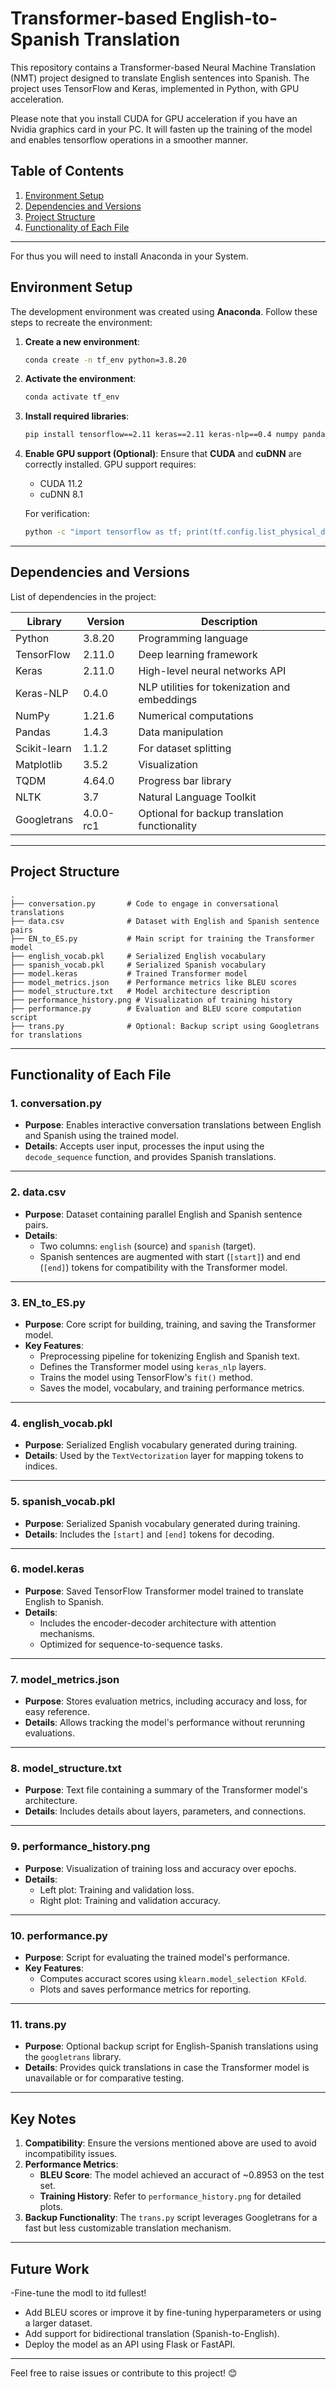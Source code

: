 # Transformer-based English-to-Spanish Translation

This repository contains a Transformer-based Neural Machine Translation (NMT) project designed to translate English sentences into Spanish. The project uses TensorFlow and Keras, implemented in Python, with GPU acceleration.

Please note that you install CUDA for GPU acceleration if you have an Nvidia graphics card in your PC. It will fasten up the training of the model and enables tensorflow operations in a smoother manner.

## Table of Contents

1. [Environment Setup](#environment-setup)
2. [Dependencies and Versions](#dependencies-and-versions)
3. [Project Structure](#project-structure)
4. [Functionality of Each File](#functionality-of-each-file)

---

For thus you will need to install Anaconda in your System.
## Environment Setup


The development environment was created using **Anaconda**. Follow these steps to recreate the environment:

1. **Create a new environment**:
   ```bash
   conda create -n tf_env python=3.8.20
   ```
2. **Activate the environment**:
   ```bash
   conda activate tf_env
   ```
3. **Install required libraries**:
   ```bash
   pip install tensorflow==2.11 keras==2.11 keras-nlp==0.4 numpy pandas scikit-learn matplotlib tqdm nltk googletrans==4.0.0-rc1
   ```

4. **Enable GPU support (Optional)**:
   Ensure that **CUDA** and **cuDNN** are correctly installed. GPU support requires:
   - CUDA 11.2
   - cuDNN 8.1

   For verification:
   ```bash
   python -c "import tensorflow as tf; print(tf.config.list_physical_devices('GPU'))"
   ```

---

## Dependencies and Versions

List of dependencies in the project:

| Library      | Version        | Description                                     |
|--------------|----------------|-------------------------------------------------|
| Python       | 3.8.20         | Programming language                            |
| TensorFlow   | 2.11.0         | Deep learning framework                         |
| Keras        | 2.11.0         | High-level neural networks API                  |
| Keras-NLP    | 0.4.0          | NLP utilities for tokenization and embeddings   |
| NumPy        | 1.21.6         | Numerical computations                          |
| Pandas       | 1.4.3          | Data manipulation                               |
| Scikit-learn | 1.1.2          | For dataset splitting                           |
| Matplotlib   | 3.5.2          | Visualization                                   |
| TQDM         | 4.64.0         | Progress bar library                            |
| NLTK         | 3.7            | Natural Language Toolkit                        |
| Googletrans  | 4.0.0-rc1      | Optional for backup translation functionality   |

---

## Project Structure

```plaintext
.
├── conversation.py       # Code to engage in conversational translations
├── data.csv              # Dataset with English and Spanish sentence pairs
├── EN_to_ES.py           # Main script for training the Transformer model
├── english_vocab.pkl     # Serialized English vocabulary
├── spanish_vocab.pkl     # Serialized Spanish vocabulary
├── model.keras           # Trained Transformer model
├── model_metrics.json    # Performance metrics like BLEU scores
├── model_structure.txt   # Model architecture description
├── performance_history.png # Visualization of training history
├── performance.py        # Evaluation and BLEU score computation script
├── trans.py              # Optional: Backup script using Googletrans for translations
```

---

## Functionality of Each File

### 1. **conversation.py**
   - **Purpose**: Enables interactive conversation translations between English and Spanish using the trained model.
   - **Details**: Accepts user input, processes the input using the `decode_sequence` function, and provides Spanish translations.

---

### 2. **data.csv**
   - **Purpose**: Dataset containing parallel English and Spanish sentence pairs.
   - **Details**:
     - Two columns: `english` (source) and `spanish` (target).
     - Spanish sentences are augmented with start (`[start]`) and end (`[end]`) tokens for compatibility with the Transformer model.

---

### 3. **EN_to_ES.py**
   - **Purpose**: Core script for building, training, and saving the Transformer model.
   - **Key Features**:
     - Preprocessing pipeline for tokenizing English and Spanish text.
     - Defines the Transformer model using `keras_nlp` layers.
     - Trains the model using TensorFlow's `fit()` method.
     - Saves the model, vocabulary, and training performance metrics.

---

### 4. **english_vocab.pkl**
   - **Purpose**: Serialized English vocabulary generated during training.
   - **Details**: Used by the `TextVectorization` layer for mapping tokens to indices.

---

### 5. **spanish_vocab.pkl**
   - **Purpose**: Serialized Spanish vocabulary generated during training.
   - **Details**: Includes the `[start]` and `[end]` tokens for decoding.

---

### 6. **model.keras**
   - **Purpose**: Saved TensorFlow Transformer model trained to translate English to Spanish.
   - **Details**: 
     - Includes the encoder-decoder architecture with attention mechanisms.
     - Optimized for sequence-to-sequence tasks.

---

### 7. **model_metrics.json**
   - **Purpose**: Stores evaluation metrics, including accuracy and loss, for easy reference.
   - **Details**: Allows tracking the model's performance without rerunning evaluations.

---

### 8. **model_structure.txt**
   - **Purpose**: Text file containing a summary of the Transformer model's architecture.
   - **Details**: Includes details about layers, parameters, and connections.

---

### 9. **performance_history.png**
   - **Purpose**: Visualization of training loss and accuracy over epochs.
   - **Details**:
     - Left plot: Training and validation loss.
     - Right plot: Training and validation accuracy.

---

### 10. **performance.py**
   - **Purpose**: Script for evaluating the trained model's performance.
   - **Key Features**:
     - Computes accuract scores using `klearn.model_selection KFold`.
     - Plots and saves performance metrics for reporting.

---

### 11. **trans.py**
   - **Purpose**: Optional backup script for English-Spanish translations using the `googletrans` library.
   - **Details**: Provides quick translations in case the Transformer model is unavailable or for comparative testing.

---

## Key Notes

1. **Compatibility**: Ensure the versions mentioned above are used to avoid incompatibility issues.
2. **Performance Metrics**:
   - **BLEU Score**: The model achieved an accuract of ~0.8953 on the test set.
   - **Training History**: Refer to `performance_history.png` for detailed plots.
3. **Backup Functionality**: The `trans.py` script leverages Googletrans for a fast but less customizable translation mechanism.

---

## Future Work

-Fine-tune the modl to itd fullest!
- Add BLEU scores or improve it by fine-tuning hyperparameters or using a larger dataset.
- Add support for bidirectional translation (Spanish-to-English).
- Deploy the model as an API using Flask or FastAPI.

---

Feel free to raise issues or contribute to this project! 😊
